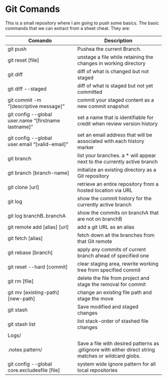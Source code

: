 # Git Comands

This is a small repository where I am going to push some basics. The basic commands that we can extract from a sheet cheat. They are:

| Comando | Description |
| --- | --- |
| git push | Pushea the current Branch. |
| git reset [file] | unstage a file while retaining the changes in working directory |
| git diff | diff of what is changed but not staged |
| git diff --staged | diff of what is staged but not yet committed |
| git commit -m “[descriptive message]” | commit your staged content as a new commit snapshot |
| git config --global user.name “[firstname lastname]” | set a name that is identifiable for credit when review version history |
| git config --global user.email “[valid-email]” | set an email address that will be associated with each history marker |
| git branch | list your branches. a * will appear next to the currently active branch |
| git branch [branch-name] | initialize an existing directory as a Git repository |
| git clone [url] | retrieve an entire repository from a hosted location via URL |
| git log | show the commit history for the currently active branch |
| git log branchB..branchA | show the commits on branchA that are not on branchB |
| git remote add [alias] [url] | add a git URL as an alias |
| git fetch [alias] | fetch down all the branches from that Git remote |
| git rebase [branch] | apply any commits of current branch ahead of specified one |
| git reset --hard [commit] | clear staging area, rewrite working tree from specified commit |
| git rm [file] | delete the file from project and stage the removal for commit |
| git mv [existing-path] [new-path] | change an existing file path and stage the move |
| git stash | Save modified and staged changes |
| git stash list | list stack-order of stashed file changes |
| Logs/
.notes pattern/ | Save a file with desired patterns as .gitignore with either direct string matches or wildcard globs. |
| git config --global core.excludesfile [file] | system wide ignore pattern for all local repositories |


